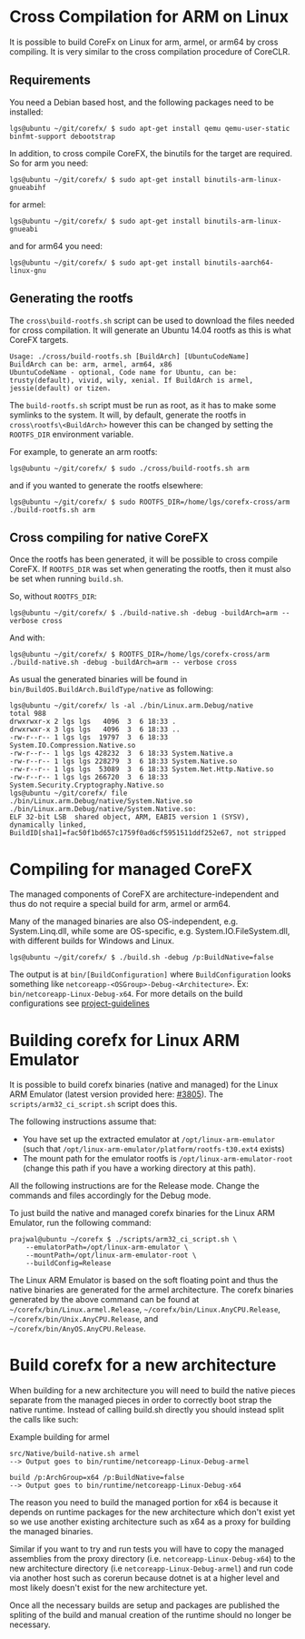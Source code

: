 Cross Compilation for ARM on Linux
==================================

It is possible to build CoreFx on Linux for arm, armel, or arm64 by cross compiling.
It is very similar to the cross compilation procedure of CoreCLR.

Requirements
------------

You need a Debian based host, and the following packages need to be installed:

    lgs@ubuntu ~/git/corefx/ $ sudo apt-get install qemu qemu-user-static binfmt-support debootstrap

In addition, to cross compile CoreFX, the binutils for the target are required. So for arm you need:

    lgs@ubuntu ~/git/corefx/ $ sudo apt-get install binutils-arm-linux-gnueabihf

for armel:

    lgs@ubuntu ~/git/corefx/ $ sudo apt-get install binutils-arm-linux-gnueabi

and for arm64 you need:

    lgs@ubuntu ~/git/corefx/ $ sudo apt-get install binutils-aarch64-linux-gnu


Generating the rootfs
---------------------
The `cross\build-rootfs.sh` script can be used to download the files needed for cross compilation. It will generate an Ubuntu 14.04 rootfs as this is what CoreFX targets.

    Usage: ./cross/build-rootfs.sh [BuildArch] [UbuntuCodeName]
    BuildArch can be: arm, armel, arm64, x86
    UbuntuCodeName - optional, Code name for Ubuntu, can be: trusty(default), vivid, wily, xenial. If BuildArch is armel, jessie(default) or tizen.

The `build-rootfs.sh` script must be run as root, as it has to make some symlinks to the system. It will, by default, generate the rootfs in `cross\rootfs\<BuildArch>` however this can be changed by setting the `ROOTFS_DIR` environment variable.

For example, to generate an arm rootfs:

    lgs@ubuntu ~/git/corefx/ $ sudo ./cross/build-rootfs.sh arm

and if you wanted to generate the rootfs elsewhere:

    lgs@ubuntu ~/git/corefx/ $ sudo ROOTFS_DIR=/home/lgs/corefx-cross/arm ./build-rootfs.sh arm


Cross compiling for native CoreFX
---------------------------------
Once the rootfs has been generated, it will be possible to cross compile CoreFX. If `ROOTFS_DIR` was set when generating the rootfs, then it must also be set when running `build.sh`.

So, without `ROOTFS_DIR`:

    lgs@ubuntu ~/git/corefx/ $ ./build-native.sh -debug -buildArch=arm -- verbose cross

And with:

    lgs@ubuntu ~/git/corefx/ $ ROOTFS_DIR=/home/lgs/corefx-cross/arm ./build-native.sh -debug -buildArch=arm -- verbose cross

As usual the generated binaries will be found in `bin/BuildOS.BuildArch.BuildType/native` as following:

    lgs@ubuntu ~/git/corefx/ ls -al ./bin/Linux.arm.Debug/native
    total 988
    drwxrwxr-x 2 lgs lgs   4096  3  6 18:33 .
    drwxrwxr-x 3 lgs lgs   4096  3  6 18:33 ..
    -rw-r--r-- 1 lgs lgs  19797  3  6 18:33 System.IO.Compression.Native.so
    -rw-r--r-- 1 lgs lgs 428232  3  6 18:33 System.Native.a
    -rw-r--r-- 1 lgs lgs 228279  3  6 18:33 System.Native.so
    -rw-r--r-- 1 lgs lgs  53089  3  6 18:33 System.Net.Http.Native.so
    -rw-r--r-- 1 lgs lgs 266720  3  6 18:33 System.Security.Cryptography.Native.so
    lgs@ubuntu ~/git/corefx/ file ./bin/Linux.arm.Debug/native/System.Native.so
    ./bin/Linux.arm.Debug/native/System.Native.so:
    ELF 32-bit LSB  shared object, ARM, EABI5 version 1 (SYSV),
    dynamically linked, BuildID[sha1]=fac50f1bd657c1759f0ad6cf5951511ddf252e67, not stripped


Compiling for managed CoreFX
============================
The managed components of CoreFX are architecture-independent and thus do not require a special build for arm, armel or arm64.

Many of the managed binaries are also OS-independent, e.g. System.Linq.dll, while some are OS-specific, e.g. System.IO.FileSystem.dll, with different builds for Windows and Linux.

    lgs@ubuntu ~/git/corefx/ $ ./build.sh -debug /p:BuildNative=false

The output is at `bin/[BuildConfiguration]` where `BuildConfiguration` looks something like `netcoreapp-<OSGroup>-Debug-<Architecture>`. Ex: `bin/netcoreapp-Linux-Debug-x64`. For more details on the build configurations see [project-guidelines](../coding-guidelines/project-guidelines.md)

Building corefx for Linux ARM Emulator
=======================================

It is possible to build corefx binaries (native and managed) for the Linux ARM Emulator (latest version provided here: [#3805](https://github.com/dotnet/coreclr/issues/3805)).
The `scripts/arm32_ci_script.sh` script does this.

The following instructions assume that:
* You have set up the extracted emulator at `/opt/linux-arm-emulator` (such that `/opt/linux-arm-emulator/platform/rootfs-t30.ext4` exists)
* The mount path for the emulator rootfs is `/opt/linux-arm-emulator-root` (change this path if you have a working directory at this path).

All the following instructions are for the Release mode. Change the commands and files accordingly for the Debug mode.

To just build the native and managed corefx binaries for the Linux ARM Emulator, run the following command:
```
prajwal@ubuntu ~/corefx $ ./scripts/arm32_ci_script.sh \
    --emulatorPath=/opt/linux-arm-emulator \
    --mountPath=/opt/linux-arm-emulator-root \
    --buildConfig=Release
```

The Linux ARM Emulator is based on the soft floating point and thus the native binaries are generated for the armel architecture. The corefx binaries generated by the above command can be found at `~/corefx/bin/Linux.armel.Release`, `~/corefx/bin/Linux.AnyCPU.Release`, `~/corefx/bin/Unix.AnyCPU.Release`, and `~/corefx/bin/AnyOS.AnyCPU.Release`.


Build corefx for a new architecture
===================================

When building for a new architecture you will need to build the native pieces separate from the managed pieces in order to correctly boot strap the native runtime. Instead of calling build.sh directly you should instead split the calls like such:

Example building for armel
```
src/Native/build-native.sh armel
--> Output goes to bin/runtime/netcoreapp-Linux-Debug-armel

build /p:ArchGroup=x64 /p:BuildNative=false
--> Output goes to bin/runtime/netcoreapp-Linux-Debug-x64
```

The reason you need to build the managed portion for x64 is because it depends on runtime packages for the new architecture which don't exist yet so we use another existing architecture such as x64 as a proxy for building the managed binaries.

Similar if you want to try and run tests you will have to copy the managed assemblies from the proxy directory (i.e. `netcoreapp-Linux-Debug-x64`) to the new architecture directory (i.e `netcoreapp-Linux-Debug-armel`) and run code via another host such as corerun because dotnet is at a higher level and most likely doesn't exist for the new architecture yet.

Once all the necessary builds are setup and packages are published the spliting of the build and manual creation of the runtime should no longer be necessary.